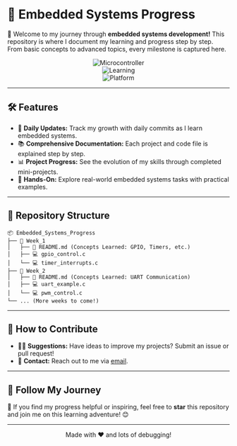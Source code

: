 
# 🎯 **Embedded Systems Progress**

🚀 Welcome to my journey through **embedded systems development!** This repository is where I document my learning and progress step by step. From basic concepts to advanced topics, every milestone is captured here.

<div align="center">

![Microcontroller](https://img.shields.io/badge/Microcontroller-Powered🛠️-orange?style=flat-square)  
![Learning](https://img.shields.io/badge/Learning-🚀-brightgreen?style=flat-square)  
![Platform](https://img.shields.io/badge/Platform-All%20OS-yellow?style=flat-square)  

</div>

---

## 🛠️ **Features**

- 🎉 **Daily Updates:** Track my growth with daily commits as I learn embedded systems.  
- 📚 **Comprehensive Documentation:** Each project and code file is explained step by step.  
- 📊 **Project Progress:** See the evolution of my skills through completed mini-projects.  
- 🤖 **Hands-On:** Explore real-world embedded systems tasks with practical examples.

---

## 📂 **Repository Structure**

```plaintext
📦 Embedded_Systems_Progress  
├── 📁 Week_1  
│   ├── 📄 README.md (Concepts Learned: GPIO, Timers, etc.)  
│   ├── 💻 gpio_control.c  
│   └── 💻 timer_interrupts.c  
├── 📁 Week_2  
│   ├── 📄 README.md (Concepts Learned: UART Communication)  
│   ├── 💻 uart_example.c  
│   └── 💻 pwm_control.c  
└── ... (More weeks to come!)  
```

---

## 🔗 **How to Contribute**

- 👩‍💻 **Suggestions:** Have ideas to improve my projects? Submit an issue or pull request!  
- 📧 **Contact:** Reach out to me via [email](mailto:your-email@example.com).

---

## 🚀 **Follow My Journey**

🌟 If you find my progress helpful or inspiring, feel free to **star** this repository and join me on this learning adventure! 😊

---

<div align="center">

Made with ❤️ and lots of debugging!  

</div>
